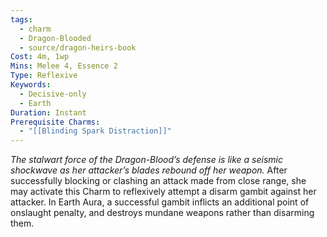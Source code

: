 ```yaml
---
tags:
  - charm
  - Dragon-Blooded
  - source/dragon-heirs-book
Cost: 4m, 1wp
Mins: Melee 4, Essence 2
Type: Reflexive
Keywords:
  - Decisive-only
  - Earth
Duration: Instant
Prerequisite Charms:
  - "[[Blinding Spark Distraction]]"
---
```

*The stalwart force of the Dragon-Blood’s defense is like a seismic shockwave as her attacker’s blades rebound off her weapon.*
After successfully blocking or clashing an attack made from close range, she may activate this Charm to reflexively attempt a disarm gambit against her attacker.
In Earth Aura, a successful gambit inflicts an additional point of onslaught penalty, and destroys mundane weapons rather than disarming them.
